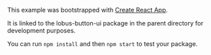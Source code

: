 This example was bootstrapped with [Create React App](https://github.com/facebook/create-react-app).

It is linked to the lobus-button-ui package in the parent directory for development purposes.

You can run `npm install` and then `npm start` to test your package.

